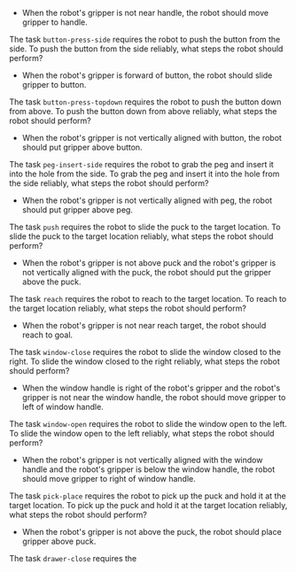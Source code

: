 
- When the robot's gripper is not near handle, the robot should move gripper to handle.

The task `button-press-side` requires the robot to push the button from the side.
To push the button from the side reliably, what steps the robot should perform?
- When the robot's gripper is forward of button, the robot should slide gripper to button.

The task `button-press-topdown` requires the robot to push the button down from above.
To push the button down from above reliably, what steps the robot should perform?
- When the robot's gripper is not vertically aligned with button, the robot should put gripper above button.

The task `peg-insert-side` requires the robot to grab the peg and insert it into the hole from the side.
To grab the peg and insert it into the hole from the side reliably, what steps the robot should perform?
- When the robot's gripper is not vertically aligned with peg, the robot should put gripper above peg.

The task `push` requires the robot to slide the puck to the target location.
To slide the puck to the target location reliably, what steps the robot should perform?
- When the robot's gripper is not above puck and the robot's gripper is not vertically aligned with the puck, the robot should put the gripper above the puck.

The task `reach` requires the robot to reach to the target location.
To reach to the target location reliably, what steps the robot should perform?
- When the robot's gripper is not near reach target, the robot should reach to goal.

The task `window-close` requires the robot to slide the window closed to the right.
To slide the window closed to the right reliably, what steps the robot should perform?
- When the window handle is right of the robot's gripper and the robot's gripper is not near the window handle, the robot should move gripper to left of window handle.

The task `window-open` requires the robot to slide the window open to the left.
To slide the window open to the left reliably, what steps the robot should perform?
- When the robot's gripper is not vertically aligned with the window handle and the robot's gripper is below the window handle, the robot should move gripper to right of window handle.

The task `pick-place` requires the robot to pick up the puck and hold it at the target location.
To pick up the puck and hold it at the target location reliably, what steps the robot should perform?
- When the robot's gripper is not above the puck, the robot should place gripper above puck.

The task `drawer-close` requires the